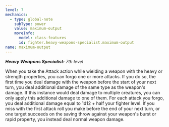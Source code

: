 ```yaml
---
level: 7
mechanics:
  - type: global-note
    subType: power
    value: maximum-output
    moreInfo:
      model: class-features
      id: fighter.heavy-weapons-specialist.maximum-output
name: maximum-output
---
```

_**Heavy Weapons Specialist:** 7th level_
When you take the Attack action while wielding a weapon with the heavy or strength properties, you can forgo one or more attacks. If you do so, the first time you deal damage with the weapon before the start of your next turn, you deal additional damage of the same type as the weapon's damage. If this instance would deal damage to multiple creatures, you can only apply this additional damage to one of them. For each attack you forgo, you deal additional damage equal to 1d12 + half your fighter level. If you miss with the first attack roll you make before the end of your next turn, or one target succeeds on the saving throw against your weapon's burst or rapid property, you instead deal normal weapon damage.